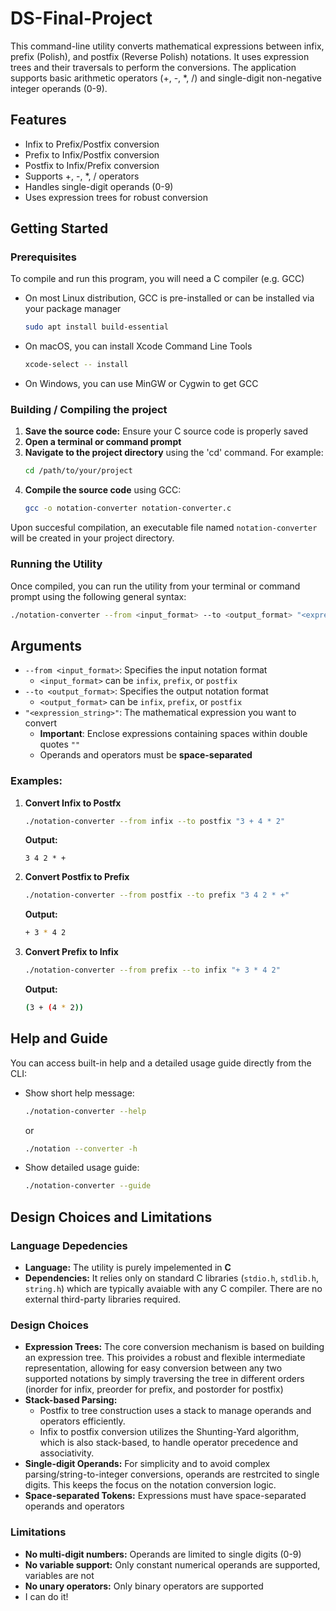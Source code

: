 # DS-Final-Project
This command-line utility converts mathematical expressions between infix, prefix (Polish), and postfix (Reverse Polish) notations. It uses expression trees and their traversals to perform the conversions. The application supports basic arithmetic operators (+, -, *, /) and single-digit non-negative integer operands (0-9).

## Features
- Infix to Prefix/Postfix conversion
- Prefix to Infix/Postfix conversion
- Postfix to Infix/Prefix conversion
- Supports +, -, *, / operators
- Handles single-digit operands (0-9)
- Uses expression trees for robust conversion

## Getting Started

### Prerequisites
To compile and run this program, you will need a C compiler (e.g. GCC)
- On most Linux distribution, GCC is pre-installed or can be installed via your package manager
  ```bash
  sudo apt install build-essential
  ```
- On macOS, you can install Xcode Command Line Tools
  ```bash
  xcode-select -- install
  ```
- On Windows, you can use MinGW or Cygwin to get GCC

### Building / Compiling the project
1. **Save the source code:** Ensure your C source code is properly saved
2. **Open a terminal or command prompt**
3. **Navigate to the project directory** using the 'cd' command. For example:
   ```bash
   cd /path/to/your/project
   ```
4. **Compile the source code** using GCC:
   ```bash
   gcc -o notation-converter notation-converter.c
    ```
Upon succesful compilation, an executable file named `notation-converter` will be created in your project directory.

### Running the Utility
Once compiled, you can run the utility from your terminal or command prompt using the following general syntax:
```bash
./notation-converter --from <input_format> --to <output_format> "<expression_string>"
```

## Arguments
- `--from <input_format>`: Specifies the input notation format
  - `<input_format>` can be `infix`, `prefix`, or `postfix`
- `--to <output_format>`: Specifies the output notation format
  - `<output_format>` can be `infix`, `prefix`, or `postfix`
- `"<expression_string>"`: The mathematical expression you want to convert
  - **Important**: Enclose expressions containing spaces within double quotes `""`
  - Operands and operators must be **space-separated**
  
### Examples:
1. **Convert Infix to Postfx**
   ```bash
   ./notation-converter --from infix --to postfix "3 + 4 * 2"
   ```
   **Output:**
   ```
   3 4 2 * +
   ```
2. **Convert Postfix to Prefix**
    ```bash
    ./notation-converter --from postfix --to prefix "3 4 2 * +"
    ```
    **Output:**
   ```bash
   + 3 * 4 2
   ```
3. **Convert Prefix to Infix**
   ```bash
   ./notation-converter --from prefix --to infix "+ 3 * 4 2"
   ```
   **Output:**
   ```bash
   (3 + (4 * 2))
   ```
## Help and Guide
You can access built-in help and a detailed usage guide directly from the CLI:
- Show short help message:
  ```bash
  ./notation-converter --help
  ```
  or
  ```bash
  ./notation --converter -h
  ```
- Show detailed usage guide:
  ```bash
  ./notation-converter --guide

## Design Choices and Limitations
### Language Depedencies
- **Language:** The utility is purely impelemented in **C**
- **Dependencies:** It relies only on standard C libraries (``stdio.h``, ``stdlib.h``, ``string.h``) which are typically avaiable with any C compiler. There are no external third-party libraries required.

### Design Choices
- **Expression Trees:** The core conversion mechanism is based on building an expression tree. This proivides a robust and flexible intermediate representation, allowing for easy conversion between any two supported notations by simply traversing the tree in different orders (inorder for infix, preorder for prefix, and postorder for postfix)
- **Stack-based Parsing:**
  - Postfix to tree construction uses a stack to manage operands and operators efficiently.
  - Infix to postfix conversion utilizes the Shunting-Yard algorithm, which is also stack-based, to handle operator precedence and associativity.
- **Single-digit Operands:** For simplicity and to avoid complex parsing/string-to-integer conversions, operands are restrcited to single digits. This keeps the focus on the notation conversion logic.
- **Space-separated Tokens:** Expressions must have space-separated operands and operators

### Limitations
- **No multi-digit numbers:** Operands are limited to single digits (0-9)
- **No variable support:** Only constant numerical operands are supported, variables are not
- **No unary operators:** Only binary operators are supported
- I can do it!
